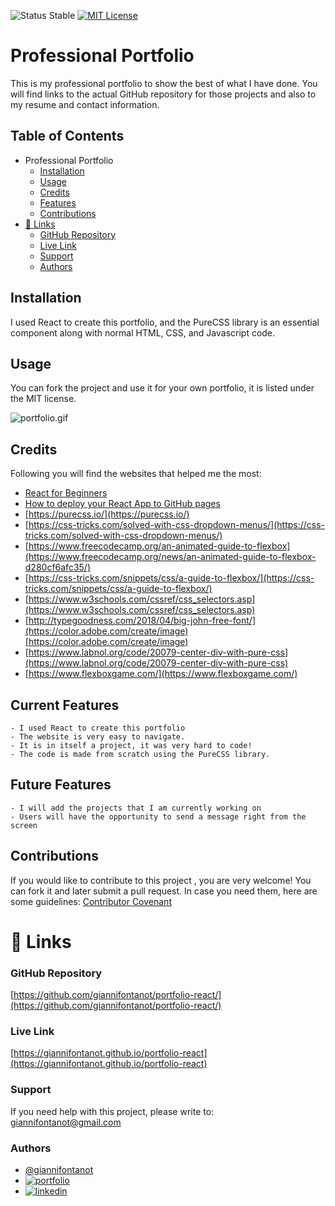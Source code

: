 
![Status Stable](https://img.shields.io/badge/Status-Stable-blue)
[![MIT License](https://img.shields.io/badge/License-MIT%20License-brightgreen)](https://github.com/tterb/atomic-design-ui/blob/master/LICENSEs)
# Professional Portfolio
This is my professional portfolio to show the best of what I have done. You will find links to the actual GitHub repository for those projects and also to my resume and contact information.
## Table of Contents
- Professional Portfolio
	* [Installation](#installation)
	* [Usage](#usage)
	* [Credits](#credits)
	* [Features](#features)
	* [Contributions](#contributions)
- [🔗 Links](#---links)
	+ [GitHub Repository](#github-repository)
	+ [Live Link](#live-link)
	+ [Support](#support)
	+ [Authors](#authors)
## Installation
I used React to create this portfolio, and the PureCSS library is an essential component along with  normal HTML, CSS, and Javascript code.
## Usage
You can fork the project and use it for your own portfolio, it is listed under the MIT license.

![portfolio.gif](portfolio-react.gif)
## Credits
Following you will find the websites that helped me the most:
- [React for Beginners](https://www.guru99.com/reactjs-tutorial.html)
- [How to deploy your React App to GitHub pages](https://brayanarrieta.hashnode.dev/how-to-deploy-your-react-app-to-github-pages#:~:text=How%20to%20deploy%20your%20React%20App%20to%20GitHub,changes.%20...%207%20Conclusion.%20...%208%20References.%20)
- [https://purecss.io/](https://purecss.io/)
- [https://css-tricks.com/solved-with-css-dropdown-menus/](https://css-tricks.com/solved-with-css-dropdown-menus/) 
- [https://www.freecodecamp.org/an-animated-guide-to-flexbox](https://www.freecodecamp.org/news/an-animated-guide-to-flexbox-d280cf6afc35/) 
- [https://css-tricks.com/snippets/css/a-guide-to-flexbox/](https://css-tricks.com/snippets/css/a-guide-to-flexbox/) 
- [https://www.w3schools.com/cssref/css_selectors.asp](https://www.w3schools.com/cssref/css_selectors.asp)
- [http://typegoodness.com/2018/04/big-john-free-font/](https://color.adobe.com/create/image)[https://color.adobe.com/create/image)
- [https://www.labnol.org/code/20079-center-div-with-pure-css](https://www.labnol.org/code/20079-center-div-with-pure-css) 
- [https://www.flexboxgame.com/](https://www.flexboxgame.com/)

## Current Features
````````````````````````
- I used React to create this portfolio
- The website is very easy to navigate.
- It is in itself a project, it was very hard to code!
- The code is made from scratch using the PureCSS library.
````````````````````````
## Future Features
````````````````````````
- I will add the projects that I am currently working on 
- Users will have the opportunity to send a message right from the screen
````````````````````````
## Contributions
If you would like to contribute to this project , you are very welcome! You can fork it and later submit a pull request. 
In case you need them, here are some guidelines: [Contributor Covenant](https://www.contributor-covenant.org/)
# 🔗 Links
### GitHub Repository
[https://github.com/giannifontanot/portfolio-react/](https://github.com/giannifontanot/portfolio-react/)
### Live Link
[https://giannifontanot.github.io/portfolio-react](https://giannifontanot.github.io/portfolio-react)
### Support
If you need help with this project, please write to: [giannifontanot@gmail.com](https://mailto:giannifontanot@gmail.com)
### Authors
 - [@giannifontanot](https://www.github.com/giannifontanot)
 - [![portfolio](https://img.shields.io/badge/my_portfolio-000?style=for-the-badge&logo=ko-fi&logoColor=white)](https://giannifontanot.github.io/portfolio/)
 - [![linkedin](https://img.shields.io/badge/linkedin-0A66C2?style=for-the-badge&logo=linkedin&logoColor=white)](https://www.linkedin.com/in/gianni-fontanot/)
